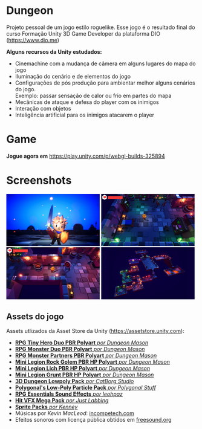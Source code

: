 # Dungeon

Projeto pessoal de um jogo estilo roguelike. Esse jogo é o resultado final do curso Formação Unity 3D Game Developer da plataforma DIO (https://www.dio.me)

**Alguns recursos da Unity estudados:**
* Cinemachine com a mudança de câmera em alguns lugares do mapa do jogo
* Iluminação do cenário e de elementos do jogo
* Configurações de pós produção para ambientar melhor alguns cenários do jogo.<br>
  Exemplo: passar sensação de calor ou frio em partes do mapa
* Mecânicas de ataque e defesa do player com os inimigos
* Interação com objetos
* Inteligência artificial para os inimigos atacarem o player

# Game
**Jogue agora em** https://play.unity.com/p/webgl-builds-325894

# Screenshots

<p align="middle">
  <p>
    <img src="Assets/Images/TitleScreen.jpg" width="49%" />
	<img src="Assets/Images/room1.jpg" width="49%" />
	<img src="Assets/Images/room2.jpg" width="49%" />
	<img src="Assets/Images/map.jpg" width="49%" />
  </p>
</p>

## Assets do jogo

Assets utlizados da Asset Store da Unity (https://assetstore.unity.com):

- [**RPG Tiny Hero Duo PBR Polyart** _por Dungeon Mason_](https://assetstore.unity.com/packages/3d/characters/humanoids/rpg-tiny-hero-duo-pbr-polyart-225148)
- [**RPG Monster Duo PBR Polyart** _por Dungeon Mason_](https://assetstore.unity.com/packages/3d/characters/creatures/rpg-monster-duo-pbr-polyart-157762)
- [**RPG Monster Partners PBR Polyart** _por Dungeon Mason_](https://assetstore.unity.com/packages/3d/characters/creatures/rpg-monster-partners-pbr-polyart-168251)
- [**Mini Legion Rock Golem PBR HP Polyart** _por Dungeon Mason_](https://assetstore.unity.com/packages/3d/characters/humanoids/fantasy/mini-legion-rock-golem-pbr-hp-polyart-94707)
- [**Mini Legion Lich PBR HP Polyart** _por Dungeon Mason_](https://assetstore.unity.com/packages/3d/characters/humanoids/fantasy/mini-legion-lich-pbr-hp-polyart-91497)
- [**Mini Legion Grunt PBR HP Polyart** _por Dungeon Mason_](https://assetstore.unity.com/packages/3d/characters/humanoids/fantasy/mini-legion-grunt-pbr-hp-polyart-98187)
- [**3D Dungeon Lowpoly Pack** _por CatBorg Studio_](https://assetstore.unity.com/packages/3d/props/furniture/3d-dungeon-lowpoly-pack-231265)
- [**Polygonal's Low-Poly Particle Pack** _por Polygonal Stuff_](https://assetstore.unity.com/packages/vfx/particles/polygonal-s-low-poly-particle-pack-118355)
- [**RPG Essentials Sound Effects** _por leohpaz_](https://assetstore.unity.com/packages/audio/sound-fx/rpg-essentials-sound-effects-free-227708)
- [**Hit VFX Mega Pack** _por Just Labbing_](https://assetstore.unity.com/packages/vfx/particles/hit-vfx-mega-pack-224741)
- [**Sprite Packs** _por Kenney_](https://www.kenney.nl/)
- Músicas por _Kevin MacLeod_: [incompetech.com](https://www.incompetech.com)
- Efeitos sonoros com licença pública obtidos em [freesound.org](https://freesound.org)